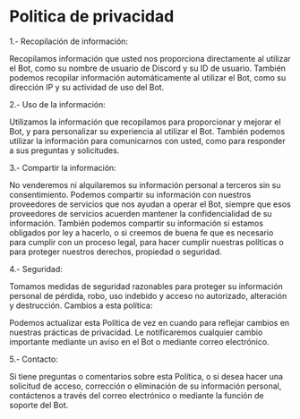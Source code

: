 # Politica de privacidad

1.- Recopilación de información:

Recopilamos información que usted nos proporciona directamente al utilizar el Bot, como su nombre de usuario de Discord y su ID de usuario.
También podemos recopilar información automáticamente al utilizar el Bot, como su dirección IP y su actividad de uso del Bot.

2.- Uso de la información:

Utilizamos la información que recopilamos para proporcionar y mejorar el Bot, y para personalizar su experiencia al utilizar el Bot.
También podemos utilizar la información para comunicarnos con usted, como para responder a sus preguntas y solicitudes.

3.- Compartir la información:

No venderemos ni alquilaremos su información personal a terceros sin su consentimiento.
Podemos compartir su información con nuestros proveedores de servicios que nos ayudan a operar el Bot, siempre que esos proveedores de servicios acuerden mantener la confidencialidad de su información.
También podemos compartir su información si estamos obligados por ley a hacerlo, o si creemos de buena fe que es necesario para cumplir con un proceso legal, para hacer cumplir nuestras políticas o para proteger nuestros derechos, propiedad o seguridad.

4.- Seguridad:

Tomamos medidas de seguridad razonables para proteger su información personal de pérdida, robo, uso indebido y acceso no autorizado, alteración y destrucción.
Cambios a esta política:

Podemos actualizar esta Política de vez en cuando para reflejar cambios en nuestras prácticas de privacidad. Le notificaremos cualquier cambio importante mediante un aviso en el Bot o mediante correo electrónico.

5.- Contacto:

Si tiene preguntas o comentarios sobre esta Política, o si desea hacer una solicitud de acceso, corrección o eliminación de su información personal, contáctenos a través del correo electrónico o mediante la función de soporte del Bot.
